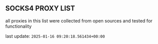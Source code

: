 ## SOCKS4 PROXY LIST

all proxies in this list were collected from open sources and tested for functionality

last update: `2025-01-16 09:20:18.561434+00:00`